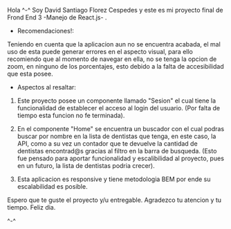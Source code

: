 Hola ^-^ Soy David Santiago Florez Cespedes y este es mi proyecto final de Frond End 3 -Manejo de React.js- .

- Recomendaciones!: 

Teniendo en cuenta que la aplicacion aun no se encuentra acabada, el mal uso de esta puede generar errores en el aspecto visual, para ello recomiendo que al momento de navegar en ella, no se tenga la opcion de zoom, en ninguno de los porcentajes, esto debido a la falta de accesibilidad que esta posee. 

- Aspectos al resaltar: 

1. Este proyecto posee un componente llamado "Sesion" el cual tiene la funcionalidad de establecer el acceso al login del usuario. (Por falta de tiempo esta funcion no fe terminada).

2. En el componente "Home" se encuentra un buscador con el cual podras buscar por nombre en la lista de dentistas que tenga, en este caso, la API, como a su vez un contador que te devuelve la cantidad de dentistas encontrad@s gracias al filtro en la barra de busqueda. (Esto fue pensado para aportar funcionalidad y escalibilidad al proyecto, pues en un futuro, la lista de dentistas podria crecer).

2. Esta aplicacion es responsive y tiene metodologia BEM por ende su escalabilidad es posible.

Espero que te guste el proyecto y/u entregable.
Agradezco tu atencion y tu tiempo. 
Feliz dia. 

   ^-^